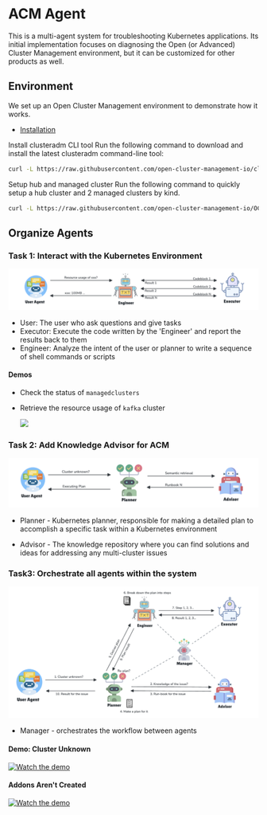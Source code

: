 # ACM Agent

This is a multi-agent system for troubleshooting Kubernetes applications. Its initial implementation focuses on diagnosing the Open (or Advanced) Cluster Management environment, but it can be customized for other products as well.

## Environment

We set up an Open Cluster Management environment to demonstrate how it works.

- [Installation](https://open-cluster-management.io/docs/getting-started/quick-start/)

Install clusteradm CLI tool
Run the following command to download and install the latest clusteradm command-line tool:

```bash
curl -L https://raw.githubusercontent.com/open-cluster-management-io/clusteradm/main/install.sh | bash
```

Setup hub and managed cluster
Run the following command to quickly setup a hub cluster and 2 managed clusters by kind.

```bash
curl -L https://raw.githubusercontent.com/open-cluster-management-io/OCM/main/solutions/setup-dev-environment/local-up.sh | bash
```

## Organize Agents

### Task 1: Interact with the Kubernetes Environment

![agent1](./images/agent1.png)

- User: The user who ask questions and give tasks
- Executor: Execute the code written by the 'Engineer' and report the results back to them
- Engineer: Analyze the intent of the user or planner to write a sequence of shell commands or scripts

#### Demos

- Check the status of `managedclusters`

- Retrieve the resource usage of `kafka` cluster

  <div style="display: flex; gap: 5px;">
    <a href="https://asciinema.org/a/677362" target="_blank">
      <img src="https://asciinema.org/a/677362.svg" style="width: 80%; height: auto;" />
    </a>
  </div>

### Task 2: Add Knowledge Advisor for ACM

![agent2](./images/agent2.png)

- Planner - Kubernetes planner, responsible for making a detailed plan to accomplish a specific task within a Kubernetes environment

- Advisor - The knowledge repository where you can find solutions and ideas for addressing any multi-cluster issues

### Task3: Orchestrate all agents within the system

![agent3](./images/agent3.png)

- Manager - orchestrates the workflow between agents

#### Demo: Cluster Unknown

[![Watch the demo](https://asciinema.org/a/687993.svg)](https://asciinema.org/a/687993)

#### Addons Aren't Created

[![Watch the demo](https://asciinema.org/a/689439.svg)](https://asciinema.org/a/689439)
